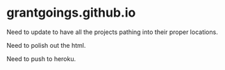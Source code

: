 # grantgoings.github.io

Need to update to have all the projects pathing into their proper locations.

Need to polish out the html.

Need to push to heroku.
